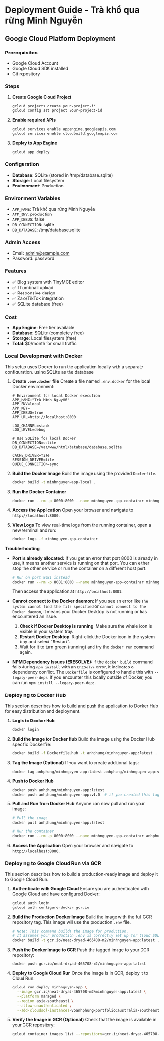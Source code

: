 # Deployment Guide - Trà khổ qua rừng Minh Nguyễn

## Google Cloud Platform Deployment

### Prerequisites
- Google Cloud Account
- Google Cloud SDK installed
- Git repository

### Steps

1. **Create Google Cloud Project**
   ```bash
   gcloud projects create your-project-id
   gcloud config set project your-project-id
   ```

2. **Enable required APIs**
   ```bash
   gcloud services enable appengine.googleapis.com
   gcloud services enable cloudbuild.googleapis.com
   ```

3. **Deploy to App Engine**
   ```bash
   gcloud app deploy
   ```

### Configuration

- **Database**: SQLite (stored in /tmp/database.sqlite)
- **Storage**: Local filesystem
- **Environment**: Production

### Environment Variables
- `APP_NAME`: Trà khổ qua rừng Minh Nguyễn
- `APP_ENV`: production
- `APP_DEBUG`: false
- `DB_CONNECTION`: sqlite
- `DB_DATABASE`: /tmp/database.sqlite

### Admin Access
- Email: admin@example.com
- Password: password

### Features
- ✅ Blog system with TinyMCE editor
- ✅ Thumbnail upload
- ✅ Responsive design
- ✅ Zalo/TikTok integration
- ✅ SQLite database (free)

### Cost
- **App Engine**: Free tier available
- **Database**: SQLite (completely free)
- **Storage**: Local filesystem (free)
- **Total**: $0/month for small traffic

### Local Development with Docker

This setup uses Docker to run the application locally with a separate configuration, using SQLite as the database.

1.  **Create `.env.docker` file**
    Create a file named `.env.docker` for the local Docker environment:
    ```dotenv
    # Environment for local Docker execution
    APP_NAME="Trà Minh Nguyễn"
    APP_ENV=local
    APP_KEY=
    APP_DEBUG=true
    APP_URL=http://localhost:8000

    LOG_CHANNEL=stack
    LOG_LEVEL=debug

    # Use SQLite for local Docker
    DB_CONNECTION=sqlite
    DB_DATABASE=/var/www/html/database/database.sqlite

    CACHE_DRIVER=file
    SESSION_DRIVER=file
    QUEUE_CONNECTION=sync
    ```

2.  **Build the Docker Image**
    Build the image using the provided `Dockerfile`.
    ```bash
    docker build -t minhnguyen-app-local .
    ```

3.  **Run the Docker Container**
    ```bash
    docker run --rm -p 8000:8000 --name minhnguyen-app-container minhnguyen-app-local
    ```

4.  **Access the Application**
    Open your browser and navigate to `http://localhost:8000`.

5.  **View Logs**
    To view real-time logs from the running container, open a new terminal and run:
    ```bash
    docker logs -f minhnguyen-app-container
    ```

**Troubleshooting**

-   **Port is already allocated:** If you get an error that port 8000 is already in use, it means another service is running on that port. You can either stop the other service or run the container on a different host port:
    ```bash
    # Run on port 8081 instead
    docker run --rm -p 8081:8000 --name minhnguyen-app-container minhnguyen-app-local
    ```
    Then access the application at `http://localhost:8081`.

-   **Cannot connect to the Docker daemon:** If you see an error like `The system cannot find the file specified` or `cannot connect to the Docker daemon`, it means your Docker Desktop is not running or has encountered an issue.
    1.  **Check if Docker Desktop is running.** Make sure the whale icon is visible in your system tray.
    2.  **Restart Docker Desktop.** Right-click the Docker icon in the system tray and select "Restart".
    3.  Wait for it to turn green (running) and try the `docker run` command again.

-   **NPM Dependency Issues (ERESOLVE):** If the `docker build` command fails during `npm install` with an `ERESolve` error, it indicates a dependency conflict. The `Dockerfile` is configured to handle this with `--legacy-peer-deps`. If you encounter this locally outside of Docker, you can run `npm install --legacy-peer-deps`.

### Deploying to Docker Hub

This section describes how to build and push the application to Docker Hub for easy distribution and deployment.

1. **Login to Docker Hub**
   ```bash
   docker login
   ```

2. **Build the Image for Docker Hub**
   Build the image using the Docker Hub specific Dockerfile:
   ```bash
   docker build -f Dockerfile.hub -t anhphung/minhnguyen-app:latest .
   ```

3. **Tag the Image (Optional)**
   If you want to create additional tags:
   ```bash
   docker tag anhphung/minhnguyen-app:latest anhphung/minhnguyen-app:v1.0
   ```

4. **Push to Docker Hub**
   ```bash
   docker push anhphung/minhnguyen-app:latest
   docker push anhphung/minhnguyen-app:v1.0  # if you created this tag
   ```

5. **Pull and Run from Docker Hub**
   Anyone can now pull and run your image:
   ```bash
   # Pull the image
   docker pull anhphung/minhnguyen-app:latest
   
   # Run the container
   docker run --rm -p 8000:8000 --name minhnguyen-app-container anhphung/minhnguyen-app:latest
   ```

6. **Access the Application**
   Open your browser and navigate to `http://localhost:8000`.

### Deploying to Google Cloud Run via GCR

This section describes how to build a production-ready image and deploy it to Google Cloud Run.

1. **Authenticate with Google Cloud**
   Ensure you are authenticated with Google Cloud and have configured Docker:
   ```bash
   gcloud auth login
   gcloud auth configure-docker gcr.io
   ```

2. **Build the Production Docker Image**
   Build the image with the full GCR repository tag. This image will use the production `.env` file.
   ```bash
   # Note: This command builds the image for production.
   # It assumes your production .env is correctly set up for Cloud SQL.
   docker build -t gcr.io/neat-dryad-465708-m2/minhnguyen-app:latest .
   ```

3. **Push the Docker Image to GCR**
   Push the tagged image to your GCR repository:
   ```bash
   docker push gcr.io/neat-dryad-465708-m2/minhnguyen-app:latest
   ```

4. **Deploy to Google Cloud Run**
   Once the image is in GCR, deploy it to Cloud Run:
   ```bash
   gcloud run deploy minhnguyen-app \
     --image gcr.io/neat-dryad-465708-m2/minhnguyen-app:latest \
     --platform managed \
     --region asia-southeast1 \
     --allow-unauthenticated \
     --add-cloudsql-instances=voanhphung-portfolio:australia-southeast1:minhnguyen-app
   ```

5. **Verify the Image in GCR (Optional)**
   Check that the image is available in your GCR repository:
   ```bash
   gcloud container images list --repository=gcr.io/neat-dryad-465708-m2
   ```

